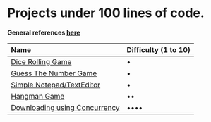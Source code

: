 # Projects under 100 lines of code.

**General references [here](/../../#general-references-important)**

| Name | Difficulty (1 to 10)|
| :------------- | :------------- |
| [Dice Rolling Game](/<100/dice) | • |
| [Guess The Number Game](/<100/guess-the-number) | • |
| [Simple Notepad/TextEditor](/<100/notepad) | • |
| [Hangman Game](/<100/hangman) | •• |
| [Downloading using Concurrency](/<100/downloading-with-concurrency) | •••• |
